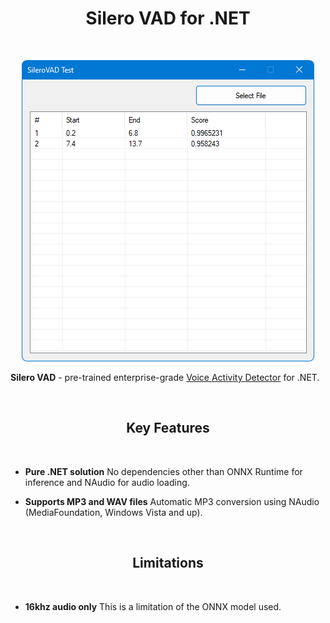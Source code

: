 <h1 align="center">Silero VAD for .NET</h1>
<br/>
<p  align="center">
<img alt="alt_text" src="https://github.com/dkakaie/SileroVAD/blob/master/screenshot.png?raw=true" />
</p>

**Silero VAD** - pre-trained enterprise-grade [Voice Activity Detector](https://en.wikipedia.org/wiki/Voice_activity_detection) for .NET.

<br/>
<h2 align="center">Key Features</h2>
<br/>

- **Pure .NET solution**
  No dependencies other than ONNX Runtime for inference and NAudio for audio loading.
  
 - **Supports MP3 and WAV files**
  Automatic MP3 conversion using NAudio (MediaFoundation, Windows Vista and up).
<br/>
<h2 align="center">Limitations</h2>
<br/>

- **16khz audio only**
  This is a limitation of the ONNX model used.
